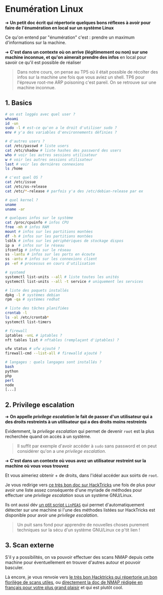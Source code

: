 # Enumération Linux

➜ **Un petit doc écrit qui répertorie quelques bons réflexes à avoir pour faire de l'énumération en local sur un système Linux**

Ce qu'on entend par "énumération" c'est : prendre un maximum d'informations sur la machine.

➜ **C'est dans un contexte où on arrive (légitimement ou non) sur une machine inconnue, et qu'on aimerait prendre des infos** en local pour savoir ce qu'il est possible de réaliser

> Dans notre cours, on pense au TP5 où il était possible de récolter des infos sur la machine une fois que vous aviez un shell. TP6 pour l'épreuve root-me ARP poisoning c'est pareil. On se retrouve sur une machine inconnue.

## 1. Basics

```bash
# on est loggés avec quel user ?
whoami
id -un
sudo -l # est-ce qu'on a le droit d'utiliser sudo ?
env # y'a des variables d'environnements définies ?

# d'autres users ?
cat /etc/passwd # liste users
cat /etc/shadow # liste hashes des password des users
who # voir les autres sessions utilisateur
w # voir les autres sessions utilisateur
last # voir les dernières connexions
ls /home

# c'est quel OS ?
cat /etc/issue
cat /etc/os-release
cat /etc/*-release # parfois y'a des /etc/debian-release par ex

# quel kernel ?
uname
uname -ar

# quelques infos sur le système
cat /proc/cpuinfo # infos CPU
free -mh # infos RAM
mount # infos sur les partitions montées
df -h # infos sur les partitions montées
lsblk # infos sur les périphériques de stockage dispos
ip a  # infos sur le réseau
ifconfig # infos sur le réseau
ss -lantu # infos sur les ports en écoute
ss -antu # infos sur les connexions client
ps -ef # processus en cours d'utilisation

# systemd
systemctl list-units --all # liste toutes les unités
systemctl list-units --all -t service # uniquement les services

# liste des paquets installés
dpkg -l # systèmes debian
rpm -qa # systèmes redhat

# liste des tâches planifiées
crontab -l
ls -al /etc/crontab*
systemctl list-timers

# firewall
iptables -vnL # iptables ?
nft tables list # nftables (remplaçant d'iptables) ?

ufw status # ufw ajouté ?
firewall-cmd --list-all # firewalld ajouté ?

# langages : quels langages sont installés ?
bash
python
php
perl
node
[...]
```

## 2. Privilege escalation

➜ **On appelle *privilege escalation* le fait de passer d'un utilisateur qui a des droits restreints à un utilisateur qui a des droits moins restreints**

Evidemment, la *privilege escalation* qui permet de devenir `root` est la plus recherchée quand on accès à un système.

> Il suffit par exemple d'avoir accéder à `sudo` sans password et on peut considérer qu'on a une *privilege escalation*.

➜ **C'est dans un contexte où vous avez un utilisateur restreint sur la machine où vous vous trouvez**

Et vous aimeriez obtenir + de droits, dans l'idéal accéder aux soirts de `root`.

Je vous redirige vers [ce très bon doc sur HackTricks](https://book.hacktricks.xyz/linux-hardening/privilege-escalation/) une fois de plus pour avoir une liste assez conséquente d'une myriade de méthodes pour effectuer une *privilege escalation* sous un système GNU/Linux.

Ils ont aussi dév [un ptit script `LinPEAS`](https://github.com/carlospolop/PEASS-ng/tree/master/linPEAS) qui permet d'automatiquement détecter sur une machine si l'une des méthodes listées sur HackTricks est disponible  pour avoir une *privilege escalation*.

> Un puit sans fond pour apprendre de nouvelles choses purement techniques sur la sécu d'un système GNU/Linux ce p'tit lien !

## 3. Scan externe

S'il y a possibilités, on va pouvoir effectuer des scans NMAP depuis cette machine pour éventuellement en trouver d'autres autour et pouvoir basculer.

Là encore, je vous renvoie vers [le très bon Hacktricks qui répertorie un bon florilège de scans utiles](https://book.hacktricks.xyz/generic-methodologies-and-resources/pentesting-network), ou [directement la doc de NMAP rédigée en français pour votre plus grand plaisir](https://nmap.org/man/fr/index.html) et qui est plutôt cool.